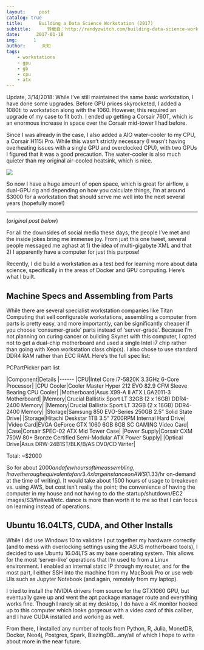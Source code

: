 ```yaml
---
layout:     post
catalog: true
title:      Building a Data Science Workstation (2017)
subtitle:      转载自：http://randyzwitch.com/building-data-science-workstation-2017/
date:      2017-01-18
img:      1
author:      未知
tags:
    - workstations
    - gpu
    - gb
    - cpu
    - atx
---
```


Update, 3/14/2018: While I’ve still maintained the same basic workstation, I have done some upgrades. Before GPU prices skyrocketed, I added a 1080ti to workstation along with the 1060. However, this required an upgrade of my case to fit both. I ended up getting a Corsair 760T, which is an enormous increase in space over the Corsair mid-tower I had before.

Since I was already in the case, I also added a AIO water-cooler to my CPU, a Corsair H115i Pro. While this wasn’t strictly necessary (I wasn’t having overheating issues with a single GPU and overclocked CPU), with two GPUs I figured that it was a good precaution. The water-cooler is also much quieter than my original air-cooled heatsink, which is nice.

![](http://randyzwitch.com/assets/img/data-science-workstation-2018.JPG)


So now I have a huge amount of open space, which is great for airflow, a dual-GPU rig and depending on how you calculate things, I’m at around $3000 for a workstation that should serve me well into the next several years (hopefully more!)

---

(*original post below*)

For all the downsides of social media these days, the people I’ve met and the inside jokes bring me immense joy. From just this one tweet, several people messaged me aghast at 1) the idea of multi-gigabyte XML and that 2) I apparently have a computer for just this purpose!

Recently, I did build a workstation as a test bed for learning more about data science, specifically in the areas of Docker and GPU computing. Here’s what I built.

## Machine Specs and Assembling from Parts

While there are several specialist workstation companies like Titan Computing that sell configurable workstations, assembling a computer from parts is pretty easy, and more importantly, can be significantly cheaper if you choose ‘consumer-grade’ parts instead of ‘server-grade’. Because I’m not planning on curing cancer or building Skynet with this computer, I opted not to get a dual-chip motherboard and used a single Intel i7 chip rather than going with Xeon workstation class chip(s). I also chose to use standard DDR4 RAM rather than ECC RAM. Here’s the full spec list:

PCPartPicker part list

|Component|Details
|------
|CPU|Intel Core i7-5820K 3.3GHz 6-Core Processor|
|CPU Cooler|Cooler Master Hyper 212 EVO 82.9 CFM Sleeve Bearing CPU Cooler|
|Motherboard|Asus X99-A II ATX LGA2011-3 Motherboard|
|Memory|Crucial Ballistix Sport LT 32GB (2 x 16GB) DDR4-2400 Memory|
|Memory|Crucial Ballistix Sport LT 32GB (2 x 16GB) DDR4-2400 Memory|
|Storage|Samsung 850 EVO-Series 250GB 2.5” Solid State Drive|
|Storage|Hitachi Deskstar 1TB 3.5” 7200RPM Internal Hard Drive|
|Video Card|EVGA GeForce GTX 1060 6GB 6GB SC GAMING Video Card|
|Case|Corsair SPEC-02 ATX Mid Tower Case|
|Power Supply|Corsair CXM 750W 80+ Bronze Certified Semi-Modular ATX Power Supply|
|Optical Drive|Asus DRW-24B1ST/BLK/B/AS DVD/CD Writer|

Total: ~$2000

So for about $2000 and a few hours of time assembling, I have the rough equivalent of an r3.4xlarge instance on AWS ($1.33/hr on-demand at the time of writing). It would take about 1500 hours of usage to breakeven vs. using AWS, but cost isn’t really the point; the convenience of having the computer in my house and not having to do the startup/shutdown/EC2 images/S3/firewall/etc. dance is more than worth it to me so that I can focus on learning instead of operations.

## Ubuntu 16.04LTS, CUDA, and Other Installs

While I did use Windows 10 to validate I put together my hardware correctly (and to mess with overlocking settings using the ASUS motherboard tools), I decided to use Ubuntu 16.04LTS as my base operating system. This allows for the most ‘server-like’ operations that I’m used to from a Linux environment. I enabled an internal static IP through my router, and for the most part, I either SSH into the machine from my MacBook Pro or use web UIs such as Jupyter Notebook (and again, remotely from my laptop).

I tried to install the NVIDIA drivers from source for the GTX1060 GPU, but eventually gave up and went the apt package manager route and everything works fine. Though I rarely sit at my desktop, I do have a 4K monitor hooked up to this computer which looks *gorgeous* with a video card of this caliber, and I have CUDA installed and working as well.

From there, I installed any number of tools from Python, R, Julia, MonetDB, Docker, Neo4j, Postgres, Spark, BlazingDB…any/all of which I hope to write about more in the near future.
